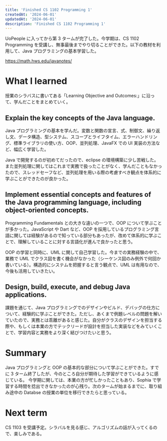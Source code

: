```yaml
---
title: 'Finished CS 1102 Programming 1'
createdAt: '2024-06-01'
updatedAt: '2024-06-01'
description: 'Finished CS 1102 Programming 1'
---
```


UoPeople に入ってから第 3 タームが完了した。今学期は、CS 1102 Programming を受講し、無事最後までやり切ることができた。以下の教材を利用して、Java プログラミングの基本学習した。

https://math.hws.edu/javanotes/

# What I learned

授業のシラバスに書いてある「Learning Objective and Outcomes:」に沿って、学んだことをまとめていく。

## Explain the key concepts of the Java language.

Java プログラミングの基本を学んだ。変数と関数の宣言、式、制御文、繰り返し文、データ構造、型システム、スコープとライフタイム、エラーハンドリング、標準ライブラリの使い方、OOP、並列処理、JavaFX での UI 実装の方法など、幅広く学習した。

Java で開発するのが初めてだったので、eclipse の環境構築に少し苦戦した。また並列処理に関してはこれまで実務で扱ったことがなく、学んだこともなかったので、スレッドセーフなど、並列処理を用いる際の考慮すべき観点を体系的に学ぶことができたのが良かった。

## Implement essential concepts and features of the Java programming language, including object-oriented concepts.

Programming Fundamentals との大きな違いの一つで、OOP について学ぶことが多かった。JavaScript や Dart など、OOP を採用しているプログラミング言語に関しては経験があるので知っている部分もあったが、改めて体系的に学ぶことで、理解していることに対する言語化が進んで良かったと思う。

OOP の学習と同時に、UML に関して自己学習した。今までの実務経験の中で、業務で UML でクラス図を書く機会がなかった（シーケンス図のみ例外で何回か書いている）。構造的にシステムを把握すると言う観点で、UML は有用なので、今後も活用していきたい。

## Design, build, execute, and debug Java applications.

課題を通じて、Java プログラミングでのデザインやビルド、デバッグの仕方について、経験的に学ぶことができた。ただし、あくまで例題レベルの問題を解いていたので、実務とは乖離があると感じた。自分がクラスのデザインを担当する際や、もしくは本業の方でテックリードが設計を担当した実装などをみていくことで、学習内容と実務をより深く結びつけたいと思う。

# Summary

Java プログラミングと OOP の基本的な部分について学ぶことができた。すでに 3 ターム終了したが、今のところ自分が期待した学習ができているように感じている。
今学期に関しては、本業の方が忙しかったこともあり、Sophia で学習する時間を捻出できなかったのが心残り。次のタームが始まるまでに、取り組み途中の Databse の授業の単位を移行できたらと思っている。

# Next term

CS 1103 を受講予定。シラバルを見る感じ、アルゴリズムの話が入ってくるので、楽しみである。
